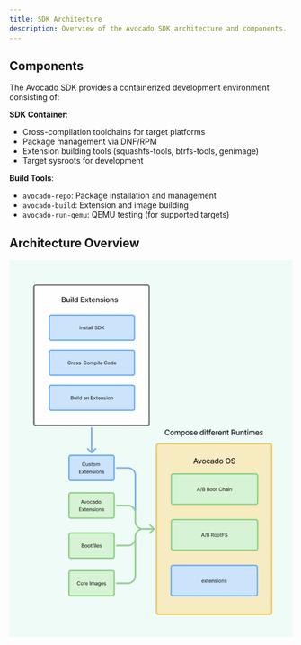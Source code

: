 ```yaml
---
title: SDK Architecture
description: Overview of the Avocado SDK architecture and components.
---
```


## Components

The Avocado SDK provides a containerized development environment consisting of:

**SDK Container**:
- Cross-compilation toolchains for target platforms
- Package management via DNF/RPM
- Extension building tools (squashfs-tools, btrfs-tools, genimage)
- Target sysroots for development

**Build Tools**:
- `avocado-repo`: Package installation and management
- `avocado-build`: Extension and image building
- `avocado-run-qemu`: QEMU testing (for supported targets)

## Architecture Overview

![Architecture Overview](../arch-over.png)
